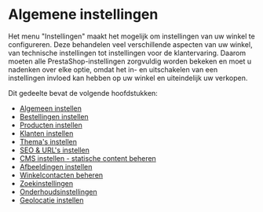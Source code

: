 # Algemene instellingen

Het menu "Instellingen" maakt het mogelijk om instellingen van uw winkel te configureren. Deze behandelen veel verschillende aspecten van uw winkel, van technische instellingen tot instellingen voor de klantervaring. Daarom moeten alle PrestaShop-instellingen zorgvuldig worden bekeken en moet u nadenken over elke optie, omdat het in- en uitschakelen van een instellingen invloed kan hebben op uw winkel en uiteindelijk uw verkopen.

Dit gedeelte bevat de volgende hoofdstukken:

* [Algemeen instellen](algemeen-instellen.md)
* [Bestellingen instellen](bestellingen-instellen.md)
* [Producten instellen](producten-instellen.md)
* [Klanten instellen](klanten-instellen.md)
* [Thema's instellen](themas-instellen.md)
* [SEO & URL's instellen](seo-and-urls-instellen.md)
* [CMS instellen - statische content beheren](cms-instellen-statische-content-beheren.md)
* [Afbeeldingen instellen](afbeeldingen-instellen.md)
* [Winkelcontacten beheren](winkelcontacten-beheren.md)
* [Zoekinstellingen](zoekinstellingen.md)
* [Onderhoudsinstellingen](onderhoudsinstellingen.md)
* [Geolocatie instellen](geolocatie-instellen.md)
